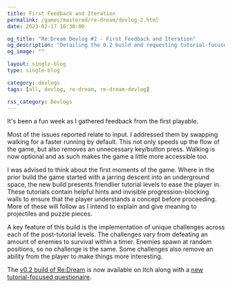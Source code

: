 ```yaml
---
title: First Feedback and Iteration
permalink: /games/mastered/re-dream/devlog-2.html
date: 2023-02-17 16:30:00

og_title: "Re:Dream Devlog #2 - First Feedback and Iteration"
og_description: "Detailing the 0.2 build and requesting tutorial-focused feedback"
og_image: ""

layout: single-blog
type: single-blog

category: devlogs
tags: [all, devlog, re-dream, re-dream-devlog]

rss_category: Devlogs
---
```


It's been a fun week as I gathered feedback from the first playable.

Most of the issues reported relate to input. I addressed them by swapping walking for a faster running by default. This not only speeds up the flow of the game, but also removes an unnecessary key/button press. Walking is now optional and as such makes the game a little more accessible too.

I was advised to think about the first moments of the game. Where in the prior build the game started with a jarring descent into an underground space, the new build presents friendlier tutorial levels to ease the player in. These tutorials contain helpful hints and invisible progression-blocking walls to ensure that the player understands a concept before proceeding. More of these will follow as I intend to explain and give meaning to projectiles and puzzle pieces.

A key feature of this build is the implementation of unique challenges across each of the post-tutorial levels. The challenges vary from defeating an amount of enemies to survival within a timer. Enemies spawn at random positions, so no challenge is the same. Some challenges also remove an ability from the player to make things more interesting.

The <a href="https://stevepdp.itch.io/re-dream" rel="noopener" target="_blank">v0.2 build of Re:Dream</a> is now available on Itch along with a <a href="https://forms.gle/fkhUT2BUBww5GF2h6" rel="noopener" target="_blank">new tutorial-focused questionaire</a>.
